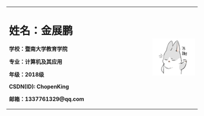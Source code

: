 <table border="0">
<tr>
<td width="75%">
  <h1>姓名：金展鹏</h1>
  <p><b>学校：暨南大学教育学院</b></p >
  <p><b>专业：计算机及其应用</b></p >
  <p><b>年级：2018级</b></p >
  <p><b>CSDN(ID): ChopenKing</b></p >
  <p><b>邮箱：1337761329@qq.com</b></p >
  </td>
    <td width="100%">
      <img src="hentai.png" width="100%"> 
  </td>
 </tr>
</table>
